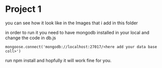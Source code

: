 # Project 1

you can see how it look like in the Images that i add in this 
folder 

in order to run it you need to have mongodb installed 
in your local and change the code in db.js

`mongoose.connect('mongodb://localhost:27017/<here add your data base coll>')`

run npm install and hopfully it will work fine for you.
